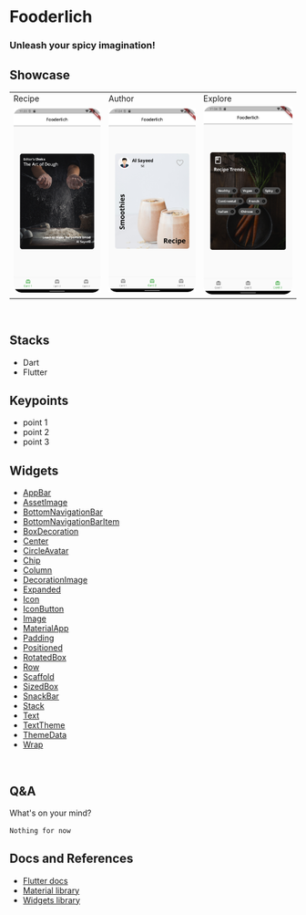 # Fooderlich

### Unleash your spicy imagination!

## Showcase

<table>
  <tr>
    <td>Recipe</td>
    <td>Author</td>
    <td>Explore</td>
  </tr>
  <tr>
    <td><img src="ss/card1.png" width="100%" height="70%" /></td>
    <td><img src="ss/card2.png" width="100%" height="70%" /></td>
    <td><img src="ss/card3.png" width="100%" height="70%" /></td>
  </tr>
 </table>
<br/>

## Stacks

- Dart
- Flutter



## Keypoints
- point 1
- point 2
- point 3


## Widgets

- [AppBar](https://api.flutter.dev/flutter/material/AppBar-class.html)
- [AssetImage]()
- [BottomNavigationBar]()
- [BottomNavigationBarItem]()
- [BoxDecoration]()
- [Center]()
- [CircleAvatar]()
- [Chip]()
- [Column]()
- [DecorationImage]()
- [Expanded](https://api.flutter.dev/flutter/widgets/Expanded-class.html)
- [Icon]()
- [IconButton]()
- [Image](https://api.flutter.dev/flutter/widgets/Image-class.html)
- [MaterialApp](https://api.flutter.dev/flutter/material/Material-class.html)
- [Padding](https://api.flutter.dev/flutter/widgets/Padding-class.html)
- [Positioned]()
- [RotatedBox]()
- [Row]()
- [Scaffold](https://api.flutter.dev/flutter/material/Scaffold-class.html)
- [SizedBox]()
- [SnackBar]()
- [Stack]()
- [Text](https://api.flutter.dev/flutter/widgets/Text-class.html)
- [TextTheme]()
- [ThemeData]()
- [Wrap]()
<br/>

## Q&A
What's on your mind?
```
Nothing for now
```

## Docs and References
- [Flutter docs](https://api.flutter.dev/)
- [Material library](https://api.flutter.dev/flutter/material/material-library.html)
- [Widgets library](https://api.flutter.dev/flutter/widgets/widgets-library.html)

